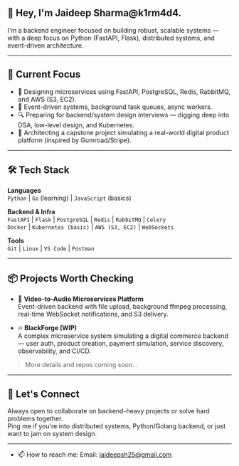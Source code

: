 
## 👋 Hey, I'm Jaideep Sharma@k1rm4d4.

I'm a backend engineer focused on building robust, scalable systems — with a deep focus on Python (FastAPI, Flask), distributed systems, and event-driven architecture.

---

## 🚀 Current Focus

- 🔧 Designing microservices using FastAPI, PostgreSQL, Redis, RabbitMQ, and AWS (S3, EC2).
- 🔄 Event-driven systems, background task queues, async workers.
- 🔍 Preparing for backend/system design interviews — digging deep into DSA, low-level design, and Kubernetes.
- 🧱 Architecting a capstone project simulating a real-world digital product platform (inspired by Gumroad/Stripe).

---

## 🛠️ Tech Stack

**Languages**  
`Python` | `Go` (learning) | `JavaScript` (basics)

**Backend & Infra**  
`FastAPI` | `Flask` | `PostgreSQL` | `Redis` | `RabbitMQ` | `Celery`  
`Docker` | `Kubernetes (basic)` | `AWS (S3, EC2)` | `WebSockets`

**Tools**  
`Git` | `Linux` | `VS Code` | `Postman`

---

## 📦 Projects Worth Checking

- 🔄 **Video-to-Audio Microservices Platform**  
  Event-driven backend with file upload, background ffmpeg processing, real-time WebSocket notifications, and S3 delivery.

- 🔥 **BlackForge (WIP)**  
  A complex microservice system simulating a digital commerce backend — user auth, product creation, payment simulation, service discovery, observability, and CI/CD.

> More details and repos coming soon...

---

## 💬 Let's Connect

Always open to collaborate on backend-heavy projects or solve hard problems together.  
Ping me if you're into distributed systems, Python/Golang backend, or just want to jam on system design.

---

<!--- > 🛠️ Built from the ground up. No shortcuts. No fluff. Only systems that work. --->

- 📫 How to reach me: Email: jaideepsh25@gmail.com

<!---
k1rm4d4/k1rm4d4 is a ✨ special ✨ repository because its `README.md` (this file) appears on your GitHub profile.
You can click the Preview link to take a look at your changes.
--->
